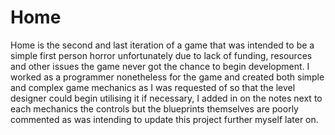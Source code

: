 # Home
 
Home is the second and last iteration of a game that was intended to be a simple first person horror unfortunately due to lack of funding, resources and other issues the game never got the chance to begin development. I worked as a programmer nonetheless for the game and created both simple and complex game mechanics as I was requested of so that the level designer could begin utilising it if necessary, I added in on the notes next to each mechanics the controls but the blueprints themselves are poorly commented as  was intending to update this project further myself later on.
